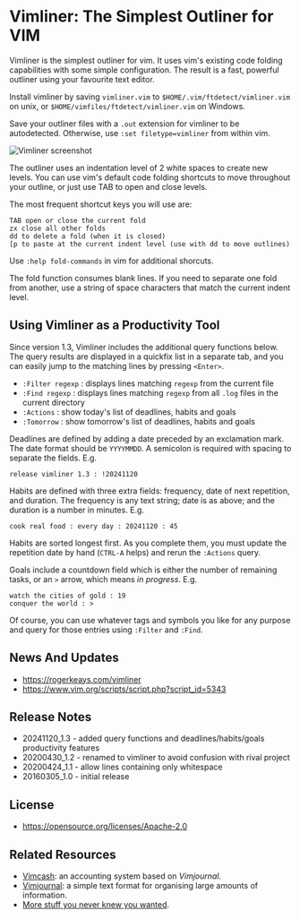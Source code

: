 # Vimliner: The Simplest Outliner for VIM

Vimliner is the simplest outliner for vim. It uses vim's existing code 
folding capabilities with some simple configuration. The result is a fast,
powerful outliner using your favourite text editor.

Install vimliner by saving `vimliner.vim` to `$HOME/.vim/ftdetect/vimliner.vim`
on unix, or `$HOME/vimfiles/ftdetect/vimliner.vim` on Windows.

Save your outliner files with a `.out` extension for vimliner to be 
autodetected. Otherwise, use `:set filetype=vimliner` from within vim.

![Vimliner screenshot](https://rogerkeays.com/ox/webcore/attachments/27730/vimliner-the-simplest-outliner-for-vim-screenshot.png?width=600&height=350)

The outliner uses an indentation level of 2 white spaces to create 
new levels. You can use vim's default code folding shortcuts to move
throughout your outline, or just use TAB to open and close levels.
 
The most frequent shortcut keys you will use are:

    TAB open or close the current fold
    zx close all other folds  
    dd to delete a fold (when it is closed)
    [p to paste at the current indent level (use with dd to move outlines)

Use `:help fold-commands` in vim for additional shorcuts.

The fold function consumes blank lines. If you need to separate one
fold from another, use a string of space characters that match the
current indent level.

## Using Vimliner as a Productivity Tool

Since version 1.3, Vimliner includes the additional query functions below. The
query results are displayed in a quickfix list in a separate tab, and you can
easily jump to the matching lines by pressing `<Enter>`.

 - `:Filter regexp` : displays lines matching `regexp` from the current file
 - `:Find regexp` : displays lines matching `regexp` from all `.log` files in
                    the current directory
 - `:Actions` : show today's list of deadlines, habits and goals
 - `:Tomorrow` : show tomorrow's list of deadlines, habits and goals

Deadlines are defined by adding a date preceded by an exclamation mark. The
date format should be `YYYYMMDD`. A semicolon is required with spacing to
separate the fields. E.g.

    release vimliner 1.3 : !20241120

Habits are defined with three extra fields: frequency, date of next repetition,
and duration. The frequency is any text string; date is as above; and the
duration is a number in minutes. E.g.

    cook real food : every day : 20241120 : 45

Habits are sorted longest first. As you complete them, you must update the
repetition date by hand (`CTRL-A` helps) and rerun the `:Actions` query.

Goals include a countdown field which is either the number of remaining
tasks, or an `>` arrow, which means *in progress*. E.g.

    watch the cities of gold : 19
    conquer the world : >

Of course, you can use whatever tags and symbols you like for any purpose and
query for those entries using `:Filter` and `:Find`.

## News And Updates

 - https://rogerkeays.com/vimliner
 - https://www.vim.org/scripts/script.php?script_id=5343

## Release Notes

 - 20241120_1.3 - added query functions and deadlines/habits/goals productivity features
 - 20200430_1.2 - renamed to vimliner to avoid confusion with rival project
 - 20200424_1.1 - allow lines containing only whitespace
 - 20160305_1.0 - initial release

## License

 - https://opensource.org/licenses/Apache-2.0

## Related Resources

  * [Vimcash](https://github.com/rogerkeays/vimcash): an accounting system based on *Vimjournal*.
  * [Vimjournal](https://github.com/rogerkeays/vimjournal): a simple text format for organising large amounts of information.
  * [More stuff you never knew you wanted](https://rogerkeays.com).

